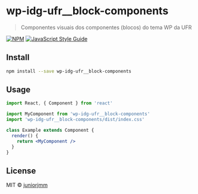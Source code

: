 # wp-idg-ufr__block-components

> Componentes visuais dos componentes (blocos) do tema WP da UFR

[![NPM](https://img.shields.io/npm/v/wp-idg-ufr__block-components.svg)](https://www.npmjs.com/package/wp-idg-ufr__block-components) [![JavaScript Style Guide](https://img.shields.io/badge/code_style-standard-brightgreen.svg)](https://standardjs.com)

## Install

```bash
npm install --save wp-idg-ufr__block-components
```

## Usage

```jsx
import React, { Component } from 'react'

import MyComponent from 'wp-idg-ufr__block-components'
import 'wp-idg-ufr__block-components/dist/index.css'

class Example extends Component {
  render() {
    return <MyComponent />
  }
}
```

## License

MIT © [juniorjmm](https://github.com/juniorjmm)

